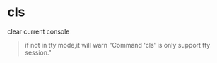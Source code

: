 cls
===

clear current console

> if not in tty mode,it will warn "Command 'cls' is only support tty session."

